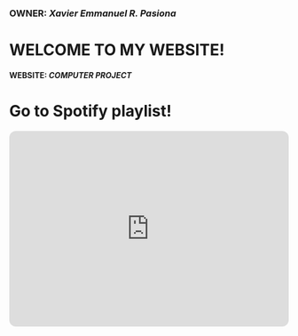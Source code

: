 ### OWNER: *Xavier Emmanuel R. Pasiona*

# WELCOME TO MY WEBSITE!

#### WEBSITE: *COMPUTER PROJECT*


# Go to Spotify playlist!

<iframe style="border-radius:12px" src="https://open.spotify.com/embed/playlist/17raysHT7AlVodoeKgpfEE?utm_source=generator" width="100%" height="352" frameBorder="0" allowfullscreen="" allow="autoplay; clipboard-write; encrypted-media; fullscreen; picture-in-picture" loading="lazy"></iframe>





